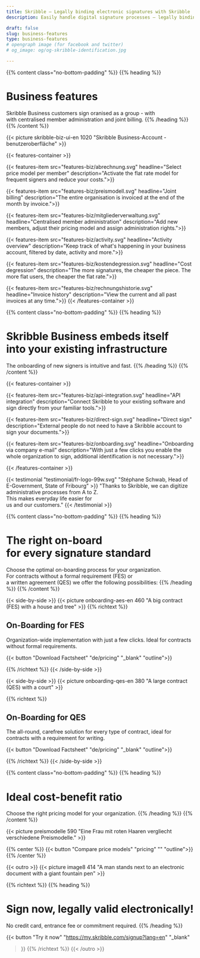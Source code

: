 ```yaml
---
title: Skribble – Legally binding electronic signatures with Skribble
description: Easily handle digital signature processes – legally binding in accordance with Swiss & EU law.

draft: false
slug: business-features
type: business-features
# opengraph image (for facebook and twitter)
# og_image: og/og-skribble-identification.jpg

---
```


{{% content class="no-bottom-padding" %}}
{{% heading %}}
# Business features
Skribble Business customers sign oranised as a group - with <br class="hide-for-mobile">with centralised member administration and joint billing.
{{% /heading %}}
{{% /content %}}

{{< picture skribble-biz-ui-en 1020 "Skribble Business-Account - benutzeroberfläche" >}}

{{< features-container >}}

  {{< features-item src="features-biz/abrechnung.svg" 
    headline="Select price model per member" 
    description="Activate the flat rate model for frequent signers and reduce your costs.">}}

  {{< features-item src="features-biz/preismodell.svg" 
    headline="Joint billing" 
    description="The entire organisation is invoiced at the end of the month by invoice.">}}

  {{< features-item src="features-biz/mitgliederverwaltung.svg" 
    headline="Centralised member administration" 
    description="Add new members, adjust their pricing model and assign administration rights.">}}

  {{< features-item src="features-biz/activity.svg" 
    headline="Activity overview" 
    description="Keep track of what's happening in your business account, filtered by date, activity and more.">}}

  {{< features-item src="features-biz/kostendegression.svg" 
    headline="Cost degression" 
    description="The more signatures, the cheaper the piece. The more flat users, the cheaper the flat rate.">}}

  {{< features-item src="features-biz/rechnungshistorie.svg" 
    headline="Invoice history" 
    description="View the current and all past invoices at any time.">}}
{{< /features-container >}}

{{% content class="no-bottom-padding" %}}
{{% heading %}}
# Skribble Business embeds itself <br class="hide-for-mobile">into your existing infrastructure
The onboarding of new signers is intuitive and fast.
{{% /heading %}}
{{% /content %}}

{{< features-container >}}

  {{< features-item src="features-biz/api-integration.svg" 
    headline="API integration" 
    description="Connect Skribble to your existing software and sign directly from your familiar tools.">}}

  {{< features-item src="features-biz/direct-sign.svg" 
    headline="Direct sign" 
    description="External people do not need to have a Skribble account to sign your documents.">}}

  {{< features-item src="features-biz/onboarding.svg" 
    headline="Onboarding via company e-mail" 
    description="With just a few clicks you enable the whole organization to sign, additional identification is not necessary.">}}

{{< /features-container >}}

[//]: # (--------------------------------------------------------------------------------------------------------------)

{{< testimonial "testimonial/fr-logo-99w.svg" "Stéphane Schwab, Head of E-Government, State of Fribourg" >}}
"Thanks to Skribble, we can digitize administrative processes from A to Z. <br class="hide-for-mobile">This makes everyday life easier for <br class="hide-for-mobile">us and our customers." {{< /testimonial >}}

[//]: # (--------------------------------------------------------------------------------------------------------------)

{{% content class="no-bottom-padding" %}}
{{% heading %}}
# The right on-board <br class="hide-for-mobile">for every signature standard
Choose the optimal on-boarding process for your organization.<br class="hide-for-mobile">
For contracts without a formal requirement (FES) or <br class="hide-for-mobile">a written agreement (QES) we offer the following possibilities:
{{% /heading %}}
{{% /content %}}

[//]: # (--------------------------------------------------------------------------------------------------------------)

{{< side-by-side >}}
{{< picture onboarding-aes-en 460 "A big contract (FES) with a house and tree" >}}
{{% richtext %}}
## On-Boarding for FES
Organization-wide implementation with just a few clicks. Ideal for contracts without formal requirements.<br>

{{< button
  "Download Factsheet"
  "de/pricing"
  "_blank"
  "outline">}}

{{% /richtext %}}
{{< /side-by-side >}}

[//]: # (--------------------------------------------------------------------------------------------------------------)

{{< side-by-side >}}
{{< picture onboarding-qes-en 380 "A large contract (QES) with a court" >}}

{{% richtext %}}
## On-Boarding for QES
The all-round, carefree solution for every type of contract, ideal for contracts with a requirement for writing.<br>

{{< button
  "Download Factsheet"
  "de/pricing"
  "_blank"
  "outline">}}

{{% /richtext %}}
{{< /side-by-side >}}

[//]: # (--------------------------------------------------------------------------------------------------------------)

{{% content class="no-bottom-padding" %}}
{{% heading %}}
# Ideal cost-benefit ratio
Choose the right pricing model for your organization.
{{% /heading %}}
{{% /content %}}

{{< picture preismodelle 590 "Eine Frau mit roten Haaren vergliecht verschiedene Preismodelle." >}}

{{% center %}}
{{< button
  "Compare price models"
  "pricing"
  ""
  "outline">}}
{{% /center %}}

[//]: # (--------------------------------------------------------------------------------------------------------------)

{{< outro >}}
{{< picture image8 414 "A man stands next to an electronic document with a giant fountain pen" >}}

{{% richtext %}}
{{% heading %}}
# Sign now, legally valid electronically!
No credit card, entrance fee or commitment required.
{{% /heading %}}

{{< button
  "Try it now"
  "https://my.skribble.com/signup?lang=en"
  "_blank"
>}}
{{% /richtext %}}
{{< /outro >}}
